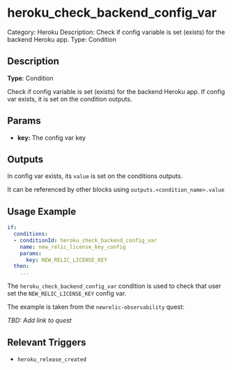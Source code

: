 # heroku_check_backend_config_var

Category: Heroku
Description: Check if config variable is set (exists) for the backend Heroku app.
Type: Condition

## Description

**Type**: Condition

Check if config variable is set (exists) for the backend Heroku app. If config var exists, it is set on the condition outputs.

## Params

- **key:** The config var key

## Outputs

In config var exists, its `value` is set on the conditions outputs.

It can be referenced by other blocks using `outputs.<condition_name>.value`

## Usage Example

```yaml
if:
  conditions:
  - conditionId: heroku_check_backend_config_var
    name: new_relic_license_key_config
    params:
      key: NEW_RELIC_LICENSE_KEY
  then: 
    ...
```

The `heroku_check_backend_config_var` condition is used to check that user set the `NEW_RELIC_LICENSE_KEY` config var. 

The example is taken from the `newrelic-observability` quest:

*TBD: Add link to quest*

## Relevant Triggers

- `heroku_release_created`
